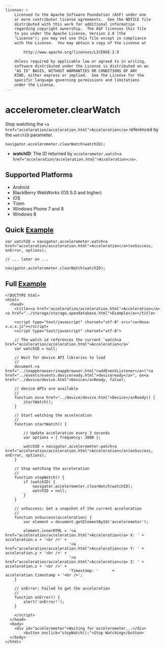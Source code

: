 ```yaml
---
license: >
    Licensed to the Apache Software Foundation (ASF) under one
    or more contributor license agreements.  See the NOTICE file
    distributed with this work for additional information
    regarding copyright ownership.  The ASF licenses this file
    to you under the Apache License, Version 2.0 (the
    "License"); you may not use this file except in compliance
    with the License.  You may obtain a copy of the License at

        http://www.apache.org/licenses/LICENSE-2.0

    Unless required by applicable law or agreed to in writing,
    software distributed under the License is distributed on an
    "AS IS" BASIS, WITHOUT WARRANTIES OR CONDITIONS OF ANY
    KIND, either express or implied.  See the License for the
    specific language governing permissions and limitations
    under the License.
---
```


accelerometer.clearWatch
========================

Stop watching the `<a href="acceleration/acceleration.html">Acceleration</a>` referenced by the `watchID` parameter.

    navigator.accelerometer.clearWatch(watchID);

- __watchID__: The ID returned by `accelerometer.watch<a href="acceleration/acceleration.html">Acceleration</a>`.

Supported Platforms
-------------------

- Android
- BlackBerry WebWorks (OS 5.0 and higher)
- iOS
- Tizen
- Windows Phone 7 and 8
- Windows 8

Quick <a href="../storage/storage.opendatabase.html">Example</a>
-------------

    var watchID = navigator.accelerometer.watch<a href="acceleration/acceleration.html">Acceleration</a>(onSuccess, onError, options);

    // ... later on ...

    navigator.accelerometer.clearWatch(watchID);

Full <a href="../storage/storage.opendatabase.html">Example</a>
------------

    <!DOCTYPE html>
    <html>
      <head>
        <title><a href="acceleration/acceleration.html">Acceleration</a> <a href="../storage/storage.opendatabase.html">Example</a></title>

        <script type="text/javascript" charset="utf-8" src="cordova-x.x.x.js"></script>
        <script type="text/javascript" charset="utf-8">

        // The watch id references the current `watch<a href="acceleration/acceleration.html">Acceleration</a>`
        var watchID = null;

        // Wait for device API libraries to load
        //
        document.<a href="../inappbrowser/inappbrowser.html">addEventListener</a>("<a href="../events/events.deviceready.html">deviceready</a>", on<a href="../device/device.html">Device</a>Ready, false);

        // device APIs are available
        //
        function on<a href="../device/device.html">Device</a>Ready() {
            startWatch();
        }

        // Start watching the acceleration
        //
        function startWatch() {

            // Update acceleration every 3 seconds
            var options = { frequency: 3000 };

            watchID = navigator.accelerometer.watch<a href="acceleration/acceleration.html">Acceleration</a>(onSuccess, onError, options);
        }

        // Stop watching the acceleration
        //
        function stopWatch() {
            if (watchID) {
                navigator.accelerometer.clearWatch(watchID);
                watchID = null;
            }
        }

        // onSuccess: Get a snapshot of the current acceleration
        //
        function onSuccess(acceleration) {
            var element = document.getElementById('accelerometer');

            element.innerHTML = '<a href="acceleration/acceleration.html">Acceleration</a> X: ' + acceleration.x + '<br />' +
                                '<a href="acceleration/acceleration.html">Acceleration</a> Y: ' + acceleration.y + '<br />' +
                                '<a href="acceleration/acceleration.html">Acceleration</a> Z: ' + acceleration.z + '<br />' +
                                'Timestamp: '      + acceleration.timestamp + '<br />';
        }

        // onError: Failed to get the acceleration
        //
        function onError() {
            alert('onError!');
        }

        </script>
      </head>
      <body>
        <div id="accelerometer">Waiting for accelerometer...</div>
            <button onclick="stopWatch();">Stop Watching</button>
      </body>
    </html>
